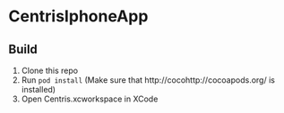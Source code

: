 CentrisIphoneApp
================
Build
----------------
1. Clone this repo
2. Run `pod install` (Make sure that http://cocohttp://cocoapods.org/ is installed)
3. Open Centris.xcworkspace in XCode
